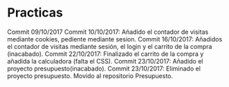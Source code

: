 # Practicas
Commit 09/10/2017
Commit 10/10/2017: Añadido el contador de visitas mediante cookies, pediente mediante sesion.
Commit 16/10/2017: Añadidos el contador de visitas mediante sesión, el login y el carrito de la compra (inacabado).
Commit 22/10/2017: Finalizado el carrito de la compra y añadida la calculadora (falta el CSS).
Commit 23/10/2017: Añadido el proyecto presupuesto(inacabado).
Commit 23/10/2017: Eliminado el proyecto presupuesto. Movido al repositorio Presupuesto.